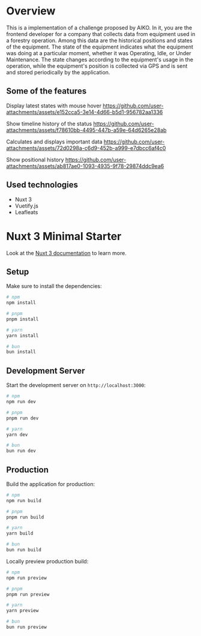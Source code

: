 # Overview

This is a implementation of a challenge proposed by AIKO. In it, you are the frontend developer for a company that collects data from equipment used in a forestry operation. Among this data are the historical positions and states of the equipment. The state of the equipment indicates what the equipment was doing at a particular moment, whether it was Operating, Idle, or Under Maintenance. The state changes according to the equipment's usage in the operation, while the equipment's position is collected via GPS and is sent and stored periodically by the application.

## Some of the features



Display latest states with mouse hover
https://github.com/user-attachments/assets/e152cca5-3e14-4d66-b5d1-956782aa1336

Show timeline history of the status
https://github.com/user-attachments/assets/f78610bb-4495-447b-a59e-64d6265e28ab

Calculates and displays important data
https://github.com/user-attachments/assets/72d0298a-c6d9-452b-a999-e7dbcc6af4c0

Show positional history
https://github.com/user-attachments/assets/ab817ae0-1093-4935-9f78-29874ddc9ea6


## Used technologies

- Nuxt 3
- Vuetify.js
- Leafleats

# Nuxt 3 Minimal Starter

Look at the [Nuxt 3 documentation](https://nuxt.com/docs/getting-started/introduction) to learn more.

## Setup

Make sure to install the dependencies:

```bash
# npm
npm install

# pnpm
pnpm install

# yarn
yarn install

# bun
bun install
```

## Development Server

Start the development server on `http://localhost:3000`:

```bash
# npm
npm run dev

# pnpm
pnpm run dev

# yarn
yarn dev

# bun
bun run dev
```

## Production

Build the application for production:

```bash
# npm
npm run build

# pnpm
pnpm run build

# yarn
yarn build

# bun
bun run build
```

Locally preview production build:

```bash
# npm
npm run preview

# pnpm
pnpm run preview

# yarn
yarn preview

# bun
bun run preview
```

